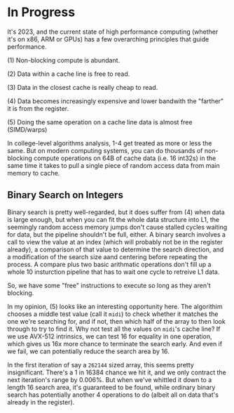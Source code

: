 # In Progress

It's 2023, and the current state of high performance computing (whether it's on x86, ARM or GPUs) has a few overarching principles that guide performance. 

(1) Non-blocking compute is abundant.

(2) Data within a cache line is free to read.

(3) Data in the closest cache is really cheap to read.

(4) Data becomes increasingly expensive and lower bandwith the "farther" it is from the register.

(5) Doing the same operation on a cache line data is almost free (SIMD/warps)

In college-level algorithms analysis, 1-4 get treated as more or less the same. But on modern computing systems, you can do thousands of non-blocking compute operations on 64B of cache data (i.e. 16 int32s) in the same time it takes to pull a single piece of random access data from main memory to cache.

## Binary Search on Integers

Binary search is pretty well-regarded, but it does suffer from (4) when data is large enough, but when you can fit the whole data structure into L1, the seemingly random access memory jumps don't cause stalled cycles waiting for data, but the pipeline shouldn't be full, either. A binary search involves a call to view the value at an index (which will probably not be in the register already), a comparison of that value to determine the search direction, and a modification of the search size aand centering before repeating the process. A compare plus two basic arithmatic operations don't fill up a whole 10 insturction pipeline that has to wait one cycle to retreive L1 data.

So, we have some "free" instructions to execute so long as they aren't blocking. 

In my opinion, (5) looks like an interesting opportunity here. The algorithim chooses a middle test value (call it `midi`) to check whether it matches the one we're searching for, and if not, then which half of the array to then look through to try to find it. Why not test all the values on `midi`'s cache line? If we use AVX-512 intrinsics, we can test 16 for equality in one operation, which gives us 16x more chance to terminate the search early. And even if we fail, we can potentially reduce the search area by 16.

In the first iteration of say a `262144` sized array, this seems pretty insignificant. There's a 1 in 16384 chance we hit it, and we only contract the next iteration's range by 0.006%. But when we've whittled it down to a length 16 search area, it's guaranteed to be found, while ordinary binary search has potentially another 4 operations to do (albeit all on data that's already in the register).
